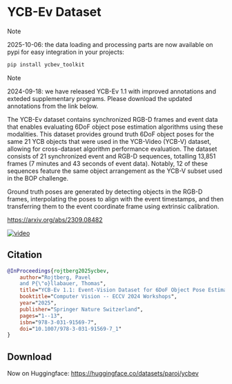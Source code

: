 # YCB-Ev Dataset

> [!NOTE]
> 2025-10-06: the data loading and processing parts are now available on pypi for easy integration in your projects:
> ```bash
> pip install ycbev_toolkit
> ```

> [!NOTE]
> 2024-09-18: we have released YCB-Ev 1.1 with improved annotations and exteded supplementary programs. Please download the updated annotations from the link below.

The YCB-Ev dataset contains synchronized RGB-D frames and event data that enables evaluating 6DoF object pose estimation algorithms using these modalities.
This dataset provides ground truth 6DoF object poses for the same 21 YCB objects that were used in the YCB-Video (YCB-V) dataset, allowing for cross-dataset algorithm performance evaluation.
The dataset consists of 21 synchronized event and RGB-D sequences, totalling 13,851 frames (7 minutes and 43 seconds of event data). Notably, 12 of these sequences feature the same object arrangement as the YCB-V subset used in the BOP challenge.

Ground truth poses are generated by detecting objects in the RGB-D frames, interpolating the poses to align with the event timestamps, and then transferring them to the event coordinate frame using extrinsic calibration.

https://arxiv.org/abs/2309.08482

[![video](https://img.youtube.com/vi/xq_fDXq6Sfw/0.jpg)](https://www.youtube.com/watch?v=xq_fDXq6Sfw)

## Citation

```bibtex
@InProceedings{rojtberg2025ycbev,
    author="Rojtberg, Pavel
    and P{\"o}llabauer, Thomas",
    title="YCB-Ev 1.1: Event-Vision Dataset for 6DoF Object Pose Estimation",
    booktitle="Computer Vision -- ECCV 2024 Workshops",
    year="2025",
    publisher="Springer Nature Switzerland",
    pages="1--13",
    isbn="978-3-031-91569-7",
    doi="10.1007/978-3-031-91569-7_1"
}
```

## Download

Now on Huggingface: https://huggingface.co/datasets/paroj/ycbev
